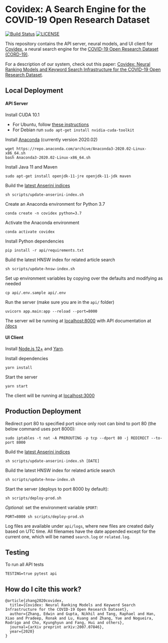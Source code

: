 # Covidex: A Search Engine for the COVID-19 Open Research Dataset

[![Build Status](https://api.travis-ci.com/castorini/covidex.svg?branch=master)](https://travis-ci.org/castorini/covidex)
[![LICENSE](https://img.shields.io/badge/license-Apache-blue.svg?style=flat)](https://www.apache.org/licenses/LICENSE-2.0)

This repository contains the API server, neural models, and UI client for [Covidex](https://covidex.ai), a neural search engine for the [COVID-19 Open Research Dataset (CORD-19)](https://pages.semanticscholar.org/coronavirus-research).

For a description of our system, check out this paper: [Covidex: Neural Ranking Models and Keyword Search Infrastructure for the COVID-19 Open Research Dataset](https://arxiv.org/pdf/2007.07846.pdf).

## Local Deployment

#### API Server

Install CUDA 10.1
+ For Ubuntu, follow [these instructions](https://developer.nvidia.com/cuda-10.1-download-archive-update2)
+ For Debian run `sudo apt-get install nvidia-cuda-toolkit`

Install [Anaconda](https://docs.anaconda.com/anaconda/install/linux/) (currently version 2020.02)
```
wget https://repo.anaconda.com/archive/Anaconda3-2020.02-Linux-x86_64.sh
bash Anaconda3-2020.02-Linux-x86_64.sh
```

Install Java 11 and Maven
```
sudo apt-get install openjdk-11-jre openjdk-11-jdk maven
```


Build the [latest Anserini indices](https://github.com/castorini/anserini/blob/master/docs/experiments-cord19.md)
```
sh scripts/update-anserini-index.sh
```

Create an Anaconda environment for Python 3.7
```
conda create -n covidex python=3.7
```

Activate the Anaconda environment
```
conda activate covidex
```

Install Python dependencies
```
pip install -r api/requirements.txt
```

Build the latest HNSW index for related article search
```
sh scripts/update-hnsw-index.sh
```

Set up environment variables by copying over the defaults and modifying as needed
```
cp api/.env.sample api/.env
```

Run the server (make sure you are in the `api/` folder)
```
uvicorn app.main:app --reload --port=8000
```

The server wil be running at [localhost:8000](http://localhost:8000) with API documentation at [/docs](http://localhost:8000/docs)


#### UI Client

Install  [Node.js 12+](https://nodejs.org/en/download/) and [Yarn](https://classic.yarnpkg.com/en/docs/install/).

Install dependencies
```
yarn install
```

Start the server
```
yarn start
```

The client will be running at [localhost:3000](http://localhost:3000)


## Production Deployment

Redirect port 80 to specified port since only root can bind to port 80 (the below command uses port 8000):
```
sudo iptables -t nat -A PREROUTING -p tcp --dport 80 -j REDIRECT --to-port 8000
```

Build the [latest Anserini indices](https://github.com/castorini/anserini/blob/master/docs/experiments-cord19.md)
```
sh scripts/update-anserini-index.sh [DATE]
```

Build the latest HNSW index for related article search
```
sh scripts/update-hnsw-index.sh
```

Start the server (deploys to port 8000 by default):
```
sh scripts/deploy-prod.sh
```

*Optional:* set the environment variable `$PORT`:
```
PORT=8000 sh scripts/deploy-prod.sh
```

Log files are available under `api/logs`, where new files are created daily based on UTC time. All filenames have the date appended except for the current one, which will be named `search.log` or `related.log`.


## Testing

To run all API tests
```
TESTING=true pytest api
```


## How do I cite this work?
```
@article{zhang2020covidex,
  title={Covidex: Neural Ranking Models and Keyword Search Infrastructure for the COVID-19 Open Research Dataset},
  author={Zhang, Edwin and Gupta, Nikhil and Tang, Raphael and Han, Xiao and Pradeep, Ronak and Lu, Kuang and Zhang, Yue and Nogueira, Rodrigo and Cho, Kyunghyun and Fang, Hui and others},
  journal={arXiv preprint arXiv:2007.07846},
  year={2020}
}
```
